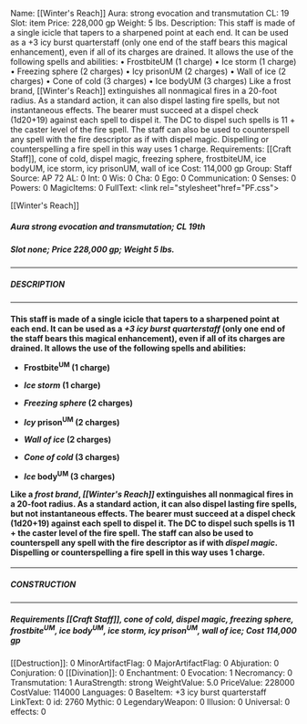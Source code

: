 Name: [[Winter's Reach]]
Aura: strong evocation and transmutation
CL: 19
Slot: item
Price: 228,000 gp
Weight: 5 lbs.
Description: This staff is made of a single icicle that tapers to a sharpened point at each end. It can be used as a +3 icy burst quarterstaff (only one end of the staff bears this magical enhancement), even if all of its charges are drained. It allows the use of the following spells and abilities: • FrostbiteUM (1 charge) • Ice storm (1 charge) • Freezing sphere (2 charges) • Icy prisonUM (2 charges) • Wall of ice (2 charges) • Cone of cold (3 charges) • Ice bodyUM (3 charges) Like a frost brand, [[Winter's Reach]] extinguishes all nonmagical fires in a 20-foot radius. As a standard action, it can also dispel lasting fire spells, but not instantaneous effects. The bearer must succeed at a dispel check (1d20+19) against each spell to dispel it. The DC to dispel such spells is 11 + the caster level of the fire spell. The staff can also be used to counterspell any spell with the fire descriptor as if with dispel magic. Dispelling or counterspelling a fire spell in this way uses 1 charge.
Requirements: [[Craft Staff]], cone of cold, dispel magic, freezing sphere, frostbiteUM, ice bodyUM, ice storm, icy prisonUM, wall of ice
Cost: 114,000 gp
Group: Staff
Source: AP 72
AL: 0
Int: 0
Wis: 0
Cha: 0
Ego: 0
Communication: 0
Senses: 0
Powers: 0
MagicItems: 0
FullText: <link rel="stylesheet"href="PF.css"><div class="heading"><p class="alignleft">[[Winter's Reach]]</p><div style="clear: both;"></div></div><div><h5><b>Aura </b>strong evocation and transmutation; <b>CL </b>19th</h5><h5><b>Slot </b>none; <b>Price </b>228,000 gp; <b>Weight </b>5 lbs.</h5></div><hr/><div><h5><b>DESCRIPTION</b></h5></div><hr/><div><h4><p>This staff is made of a single icicle that tapers to a sharpened point at each end. It can be used as a <i>+3 <i>icy</i> burst quarterstaff</i> (only one end of the staff bears this magical enhancement), even if all of its charges are drained. It allows the use of the following spells and abilities: </p><p><ul><li> Frostbite<sup>UM</sup> (1 charge) </p><p><li> <i><i>Ice</i> storm</i> (1 charge) </p><p><li> <i>Freezing sphere</i> (2 charges) </p><p><li> <i>Icy</i> prison<sup>UM</sup> (2 charges) </p><p><li> <i>Wall of <i>ice</i></i> (2 charges) </p><p><li> <i>Cone of cold</i> (3 charges) </p><p><li> <i>Ice</i> body<sup>UM</sup> (3 charges)</ul> </p><p>Like a <i>frost brand</i>, <i>[[Winter's Reach]]</i> extinguishes all nonmagical fires in a 20-foot radius. As a standard action, it can also dispel lasting fire spells, but not instantaneous effects. The bearer must succeed at a dispel check (1d20+19) against each spell to dispel it. The DC to dispel such spells is 11 + the caster level of the fire spell. The staff can also be used to counterspell any spell with the fire descriptor as if with <i>dispel magic</i>. Dispelling or counterspelling a fire spell in this way uses 1 charge.</ul></p></h4></div><hr/><div><h5><b>CONSTRUCTION</b></h5></div><hr/><div><h5><b>Requirements </b>[[Craft Staff]], <i>cone of cold</i>, <i>dispel magic</i>, <i>freezing sphere</i>, <i>frostbite<sup>UM</sup></i>, <i>ice body<sup>UM</sup></i>, <i>ice storm</i>, <i>icy prison<sup>UM</sup></i>, <i>wall of ice</i>; <b>Cost </b>114,000 gp</h5></div>
[[Destruction]]: 0
MinorArtifactFlag: 0
MajorArtifactFlag: 0
Abjuration: 0
Conjuration: 0
[[Divination]]: 0
Enchantment: 0
Evocation: 1
Necromancy: 0
Transmutation: 1
AuraStrength: strong
WeightValue: 5.0
PriceValue: 228000
CostValue: 114000
Languages: 0
BaseItem: +3 icy burst quarterstaff
LinkText: 0
id: 2760
Mythic: 0
LegendaryWeapon: 0
Illusion: 0
Universal: 0
effects: 0
